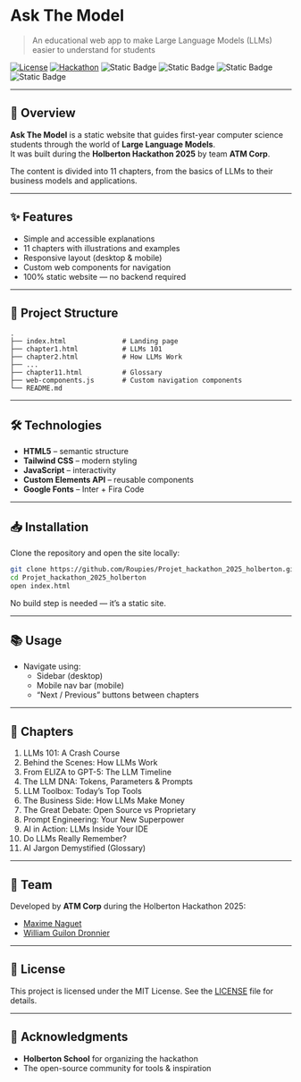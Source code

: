 # Ask The Model

> An educational web app to make Large Language Models (LLMs) easier to understand for students

[![License](https://img.shields.io/badge/license-MIT-blue.svg)](LICENSE)
[![Hackathon](https://img.shields.io/badge/Holberton-Hackathon%202025-purple)](https://www.holbertonschool.com)
![Static Badge](https://img.shields.io/badge/HTML5-orange)
![Static Badge](https://img.shields.io/badge/CSS3-blue)
![Static Badge](https://img.shields.io/badge/JavaScript-yellow)
![Static Badge](https://img.shields.io/badge/TailwindCSS-teal)

---

## 🚀 Overview

**Ask The Model** is a static website that guides first-year computer science students through the world of **Large Language Models**.  
It was built during the **Holberton Hackathon 2025** by team **ATM Corp**.

The content is divided into 11 chapters, from the basics of LLMs to their business models and applications.

---

## ✨ Features

- Simple and accessible explanations  
- 11 chapters with illustrations and examples  
- Responsive layout (desktop & mobile)  
- Custom web components for navigation  
- 100% static website — no backend required  

---

## 📂 Project Structure

```
.
├── index.html              # Landing page
├── chapter1.html           # LLMs 101
├── chapter2.html           # How LLMs Work
├── ...
├── chapter11.html          # Glossary
├── web-components.js       # Custom navigation components
└── README.md
```

---

## 🛠️ Technologies

- **HTML5** – semantic structure  
- **Tailwind CSS** – modern styling  
- **JavaScript** – interactivity  
- **Custom Elements API** – reusable components  
- **Google Fonts** – Inter + Fira Code  

---

## 📥 Installation

Clone the repository and open the site locally:

```bash
git clone https://github.com/Roupies/Projet_hackathon_2025_holberton.git
cd Projet_hackathon_2025_holberton
open index.html
```

No build step is needed — it’s a static site.

---

## 📚 Usage
 
- Navigate using:
  - Sidebar (desktop)  
  - Mobile nav bar (mobile)  
  - “Next / Previous” buttons between chapters  

---

## 📖 Chapters

1. LLMs 101: A Crash Course  
2. Behind the Scenes: How LLMs Work  
3. From ELIZA to GPT-5: The LLM Timeline  
4. The LLM DNA: Tokens, Parameters & Prompts  
5. LLM Toolbox: Today’s Top Tools  
6. The Business Side: How LLMs Make Money  
7. The Great Debate: Open Source vs Proprietary  
8. Prompt Engineering: Your New Superpower  
9. AI in Action: LLMs Inside Your IDE  
10. Do LLMs Really Remember?  
11. AI Jargon Demystified (Glossary)  

---

## 👥 Team

Developed by **ATM Corp** during the Holberton Hackathon 2025:

- [Maxime Naguet](https://github.com/Roupies)  
- [William Guilon Dronnier](https://github.com/Will-404-debug)  

---

## 📜 License

This project is licensed under the MIT License. See the [LICENSE](LICENSE) file for details.  

---

## 🙏 Acknowledgments

- **Holberton School** for organizing the hackathon  
- The open-source community for tools & inspiration  
